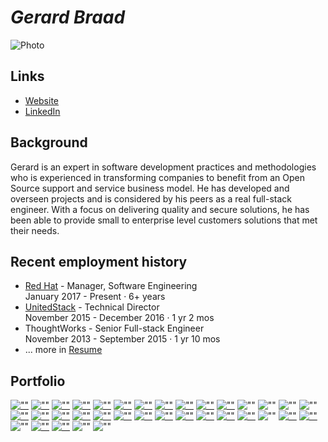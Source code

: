 # _**Gerard Braad**_


![Photo][personal photo]

## Links 
  * [Website][personal website]
  * [LinkedIn][linkedin profile]


## Background

  Gerard is an expert in software development practices and methodologies who is
  experienced in transforming companies to benefit from an Open Source support
  and service business model. He has developed and overseen projects and is
  considered by his peers as a real full-stack engineer. With a focus on
  delivering quality and secure solutions, he has been able to provide small to
  enterprise level customers solutions that met their needs. 


## Recent employment history
  * [Red Hat][link redhat] - Manager, Software Engineering  
    January 2017 - Present · 6+ years
  * [UnitedStack][link ustack] - Technical Director  
    November 2015 - December 2016 · 1 yr 2 mos
  * ThoughtWorks - Senior Full-stack Engineer  
    November 2013 - September 2015 · 1 yr 10 mos
  * ... more in [Resume][link resume]


## Portfolio

[![""](https://cdn.gbraad.nl/images/portfolio/blog-icon-small.png)](https://gbraad.nl/blog)
[![""](https://cdn.gbraad.nl/images/portfolio/apps1-small.png)](https://gauth.apps.gbraad.nl)
[![""](https://cdn.gbraad.nl/images/portfolio/apps2-small.jpg)](https://s-macke.github.io/jor1k/demos/main.html)
[![""](https://cdn.gbraad.nl/images/portfolio/slides7-small.png)](https://gbraad.nl/blog/presentation-atomic-fudcon-phnom-penh.html)
[![""](https://cdn.gbraad.nl/images/portfolio/flatpak-small.png)](https://gbraad.nl/blog/flatpak-the-road-to-cicd-for-desktop-applications.html)
[![""](https://cdn.gbraad.nl/images/portfolio/software-distribution-small.png)](https://gbraad.nl/blog/software-distribution-for-a-new-era.html)
[![""](https://cdn.gbraad.nl/images/portfolio/slides1-small.jpg)](https://speakerdeck.com/gbraad/cd-using-docker-to-achieve-consistent-development-and-deployment)
[![""](https://cdn.gbraad.nl/images/portfolio/slides2-small.jpg)](https://speakerdeck.com/gbraad/f19-slidedeck-openstack-h-h-h-hhift-what-the)
[![""](https://cdn.gbraad.nl/images/portfolio/slides3-small.jpg)](https://speakerdeck.com/gbraad/oss)
[![""](https://cdn.gbraad.nl/images/portfolio/slides4-small.jpg)](https://speakerdeck.com/gbraad/meego-on-arm)
[![""](https://cdn.gbraad.nl/images/portfolio/docs2-small.jpg)](https://gbraad.gitlab.io/tools-training/#/inspection-and-maintenance-tools)
![""](https://cdn.gbraad.nl/images/portfolio/public1-small.jpg)
![""](https://cdn.gbraad.nl/images/portfolio/public2-small.jpg)
![""](https://cdn.gbraad.nl/images/portfolio/public3-small.jpg)
![""](https://cdn.gbraad.nl/images/portfolio/public4-small.jpg)
[![""](https://cdn.gbraad.nl/images/portfolio/linux-tux-small.png)](https://patchwork.kernel.org/patch/1062542/)
[![""](https://cdn.gbraad.nl/images/portfolio/project1-small.jpg)](https://fedoraproject.org/wiki/User:Gbraad)
[![""](https://cdn.gbraad.nl/images/portfolio/project2-small.jpg)](https://www.openstack.org/community/members/profile/49804)
[![""](https://cdn.gbraad.nl/images/portfolio/kubernetes-small.jpg)](https://gbraad.nl/blog/tag/kubernetes.html)
[![""](https://cdn.gbraad.nl/images/portfolio/atomic-logo-small.png)](https://gbraad.nl/blog/tag/atomic.html)
[![""](https://cdn.gbraad.nl/images/portfolio/openshift-small.png)](https://gbraad.nl/blog/tag/openshift.html)
[![""](https://cdn.gbraad.nl/images/portfolio/ansible-small.png)](https://galaxy.ansible.com/gbraad/)
[![""](https://cdn.gbraad.nl/images/portfolio/passportjs-small.png)](https://github.com/gbraad/passport-saml-example)
[![""](https://cdn.gbraad.nl/images/portfolio/remotephone-small.jpg)](https://github.com/gbraad/fxos-remotephone)
[![""](https://cdn.gbraad.nl/images/portfolio/prompt-small.jpg)](https://github.com/gbraad/FxOS-Prompt)
[![""](https://cdn.gbraad.nl/images/portfolio/makermade-small.jpg)](https://github.com/makermade/)
[![""](https://cdn.gbraad.nl/images/portfolio/coding2-small.jpg)](https://github.com/gbraad/colinux-images)
![""](https://cdn.gbraad.nl/images/portfolio/coding1-small.jpg)
[![""](https://cdn.gbraad.nl/images/portfolio/events1-small.jpg)](https://lettherebehouse.com)
[![""](https://cdn.gbraad.nl/images/portfolio/bluetooth-small.jpg)](https://github.com/ThoughtWorkshop)
![""](https://cdn.gbraad.nl/images/portfolio/making1-small.jpg)
[![""](https://cdn.gbraad.nl/images/portfolio/visuals1-small.jpg)](https://sogyo.nl)
[![""](https://cdn.gbraad.nl/images/portfolio/visuals2-small.jpg)](https://lettherebehouse.com/)
![""](https://cdn.gbraad.nl/images/portfolio/visuals3-small.jpg)
![""](https://cdn.gbraad.nl/images/portfolio/visuals4-small.jpg)


[personal photo]: https://avatars.githubusercontent.com/u/128299119?s=200&v=4 "Profile photo"
[personal website]: http://gbraad.nl "Personal website"
[linkedin profile]: http://linkedin.com/in/gbraad/ "LinkedIn"
[link resume]: https://github.com/gbraad/resume/blob/master/resume.md#employment-history "Resume"
[link ustack]: https://github.com/gbraad-unitedstack "UnitedStack"
[link redhat]: https://github.com/gbraad-redhat "Red Hat"
